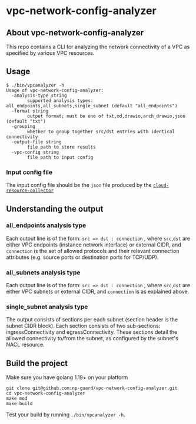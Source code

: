 # vpc-network-config-analyzer

## About vpc-network-config-analyzer
This repo contains a CLI for analyzing the network connectivity of a VPC as specified by various VPC resources.


## Usage
```
$ ./bin/vpcanalyzer -h
Usage of vpc-network-config-analyzer:
  -analysis-type string
        supported analysis types: all_endpoints,all_subnets,single_subnet (default "all_endpoints")
  -format string
        output format; must be one of txt,md,drawio,arch_drawio,json (default "txt")
  -grouping
        whether to group together src/dst entries with identical connectivity
  -output-file string
        file path to store results
  -vpc-config string
        file path to input config

```

### Input config file
The input config file should be the `json` file produced by the [`cloud-resource-collector`](https://github.com/np-guard/cloud-resource-collector)

## Understanding the output

### all_endpoints analysis type
Each output line is of the form: `src => dst : connection` , where `src`,`dst` are either VPC endpoints (instance network interface) or external CIDR, and `connection` is the set of allowed protocols and their relevant connection attributes (e.g. source ports or destination ports for TCP/UDP).

### all_subnets analysis type 
Each output line is of the form: `src => dst : connection` , where `src`,`dst` are either VPC subnets or external CIDR, and `connection` is as explained above.

### single_subnet analysis type 
The output consists of sections per each subnet (section header is the subnet CIDR block). Each section consists of two sub-sections: ingressConnectivity and egressConnectivity. These sections detail the allowed connectivity to/from the subnet, as configured by the subnet's NACL resource.

## Build the project

Make sure you have golang 1.19+ on your platform

```commandline
git clone git@github.com:np-guard/vpc-network-config-analyzer.git
cd vpc-network-config-analyzer
make mod 
make build
```

Test your build by running `./bin/vpcanalyzer -h`.



